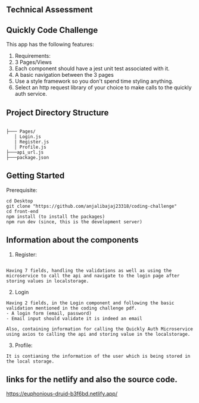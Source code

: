## **Technical Assessment**

## Quickly Code Challenge

This app has the following features:
1. Requirements:
2. 3 Pages/Views
3. Each component should have a jest unit test associated with it. 
4. A basic navigation between the 3 pages
5. Use a style framework so you don't spend time styling anything.
6. Select an http request library of your choice to make calls to the quickly auth service.

## Project Directory Structure

```
 
├─── Pages/
   │ Login.js  
   | Register.js
   │ Profile.js
├───api_url.js
├───package.json
```

## Getting Started

Prerequisite:

```
cd Desktop
git clone "https://github.com/anjalibajaj23318/coding-challenge"
cd front-end
npm install (to install the packages)
npm run dev (since, this is the development server)
```

## Information about the components

1. Register:

```

Having 7 fields, handling the validations as well as using the microservice to call the api and navigate to the login page after storing values in localstorage.

```

2. Login

```
Having 2 fields, in the Login component and following the basic validation mentioned in the coding challenge pdf. 
- A login form (email, password)
- Email input should validate it is indeed an email

Also, containing information for calling the Quickly Auth Microservice using axios to calling the api and storing value in the localstorage.

```

3. Profile:

```
It is contianing the information of the user which is being stored in the local storage.

```

## links for the netlify and also the source code.

https://euphonious-druid-b3f6bd.netlify.app/


